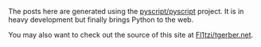 
The posts here are generated using the [pyscript/pyscript](https://github.com/pyscript/pyscript) project. It is in heavy development but finally brings Python to the web.

You may also want to check out the source of this site at [Fl1tzi/tgerber.net](https://github.com/Fl1tzi/tgerber.net).
